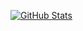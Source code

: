 [![GitHub Stats](https://github-readme-stats.vercel.app/api?username=PHIDIAS0303&theme=radical)](https://github.com/anuraghazra/github-readme-stats)
